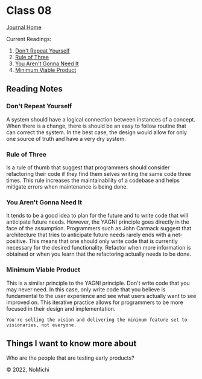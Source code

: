 # Class 08

[Journal Home](README.md)

Current Readings:

1. [Don't Repeat Yourself](https://en.wikipedia.org/wiki/Don%27t_repeat_yourself)
2. [Rule of Three](https://en.wikipedia.org/wiki/Rule_of_three_(computer_programming))
3. [You Aren't Gonna Need It](https://en.wikipedia.org/wiki/You_aren%27t_gonna_need_it)
3. [Minimum Viable Product](https://en.wikipedia.org/wiki/Minimum_viable_product)

## Reading Notes

### Don't Repeat Yourself

A system should have a logical connection between instances of a concept. When there is a change, there is should be an easy to follow routine that can correct the system. In the best case, the design would allow for only one source of truth and have a very dry system.

### Rule of Three

Is a rule of thumb that suggest that programmers should consider refactoring their code if they find them selves writing the same code three times. This rule increases the maintainability of a codebase and helps mitigate errors when maintenance is being done.

### You Aren't Gonna Need It

It tends to be a good idea to plan for the future and to write code that will anticipate future needs. However, the YAGNI principle goes directly in the face of the assumption. Programmers such as John Carmack suggest that architecture that tries to anticipate future needs rarely ends with a net-positive. This means that one should only write code that is currently necessary for the desired functionality. Refactor when more information is obtained or when you learn that the refactoring actually needs to be done.

### Minimum Viable Product

This is a similar principle to the YAGNI principle. Don't write code that you may never need. In this case, only write code that you believe is fundamental to the user experience and see what users actually want to see improved on. This iterative practice allows for programmers to be more focused in their design and implementation.

    You're selling the vision and delivering the minimum feature set to visionaries, not everyone.

## Things I want to know more about

Who are the people that are testing early products?

&copy; 2022, NoMichi
